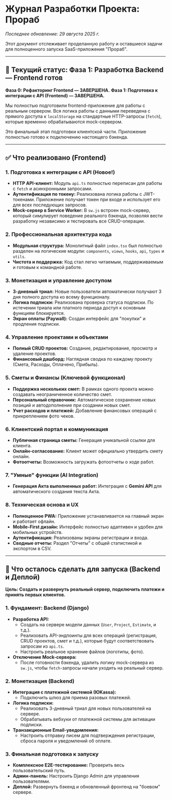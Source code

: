 # Журнал Разработки Проекта: Прораб

*Последнее обновление: 29 августа 2025 г.*

Этот документ отслеживает проделанную работу и оставшиеся задачи для полноценного запуска SaaS-приложения "Прораб".

---

## 🎯 Текущий статус: Фаза 1: Разработка Backend — Frontend готов

**Фаза 0: Рефакторинг Frontend — ЗАВЕРШЕНА.**
**Фаза 1: Подготовка к интеграции с API (Frontend) — ЗАВЕРШЕНА.**

Мы полностью подготовили frontend-приложение для работы с реальным сервером. Вся логика работы с данными переведена с прямого доступа к `localStorage` на стандартные HTTP-запросы (`fetch`), которые временно обрабатываются mock-сервером.

Это финальный этап подготовки клиентской части. Приложение полностью готово к подключению настоящего бэкенда.

---

## ✅ Что реализовано (Frontend)

### 1. Подготовка к интеграции с API (Новое!)
- **HTTP API-клиент:** Модуль `api.ts` полностью переписан для работы с `fetch` и асинхронными запросами.
- **Аутентификация по токену:** Реализована логика работы с JWT-токенами. Приложение получает токен при входе и использует его для всех последующих запросов.
- **Mock-сервер в Service Worker:** В `sw.js` встроен mock-сервер, который симулирует поведение реального бэкенда, позволяя вести разработку независимо и тестировать все CRUD-операции.

### 2. Профессиональная архитектура кода
- **Модульная структура:** Монолитный файл `index.tsx` был полностью разделен на логические модули: `components`, `views`, `hooks`, `api`, `types` и `utils`.
- **Чистота и поддержка:** Код стал легко читаемым, поддерживаемым и готовым к командной работе.

### 3. Монетизация и управление доступом
- **3-дневный триал:** Новые пользователи автоматически получают 3 дня полного доступа ко всему функционалу.
- **Логика подписки:** Реализована проверка статуса подписки. По истечении триала или платного периода доступ к основным функциям блокируется.
- **Экран оплаты (Paywall):** Создан интерфейс для "покупки" и продления подписки.

### 4. Управление проектами и объектами
- **Полный CRUD проектов:** Создание, редактирование, просмотр и удаление проектов.
- **Финансовый дашборд:** Наглядная сводка по каждому проекту (Смета, Расходы, Оплачено, Прибыль).

### 5. Сметы и Финансы (Ключевой функционал)
- **Поддержка нескольких смет:** В рамках одного проекта можно создавать неограниченное количество смет.
- **Персональный справочник:** Автоматическое сохранение новых позиций и автодополнение при создании новых смет.
- **Учет расходов и платежей:** Добавление финансовых операций с прикреплением фото чеков.

### 6. Клиентский портал и коммуникация
- **Публичная страница сметы:** Генерация уникальной ссылки для клиента.
- **Онлайн-согласование:** Клиент может официально утвердить смету онлайн.
- **Фотоотчеты:** Возможность загружать фотоотчеты о ходе работ.

### 7. "Умные" функции (AI Integration)
- **Генерация Акта выполненных работ:** Интеграция с **Gemini API** для автоматического создания текста Акта.

### 8. Техническая основа и UX
- **Полноценное PWA:** Приложение устанавливается на главный экран и работает офлайн.
- **Mobile-First дизайн:** Интерфейс полностью адаптивен и удобен для мобильных устройств.
- **Аутентификация:** Реализованы экраны регистрации и входа.
- **Сводные отчеты:** Раздел "Отчеты" с общей статистикой и экспортом в CSV.

---

## 🚀 Что осталось сделать для запуска (Backend и Деплой)

**Цель: Создать и развернуть реальный сервер, подключить платежи и принять первых клиентов.**

### 1. Фундамент: Backend (Django)
- **Разработка API:**
    - Создать на сервере модели данных (`User`, `Project`, `Estimate`, и т.д.).
    - Реализовать API-эндпоинты для всех операций (регистрация, CRUD проектов, смет и т.д.), которые будут соответствовать запросам из `api.ts`.
    - Настроить реальное хранение файлов (логотипы, фото).
- **Отключение Mock-сервера:**
    - После готовности бэкенда, удалить логику mock-сервера из `sw.js`, чтобы `fetch`-запросы начали уходить на реальный сервер.

### 2. Монетизация (Backend)
- **Интеграция с платежной системой (ЮKassa):**
    - Подключить шлюз для приема разовых платежей.
- **Логика подписки:**
    - Реализовать 3-дневный триал для новых пользователей на сервере.
    - Обрабатывать вебхуки от платежной системы для активации подписки.
- **Транзакционные Email-уведомления:**
    - Настроить отправку писем для подтверждения регистрации, сброса пароля и уведомлений об оплате.

### 3. Финальная подготовка к запуску
- **Комплексное E2E-тестирование:** Проверить весь пользовательский путь.
- **Админ-панель:** Настроить Django Admin для управления пользователями.
- **Деплой:** Развернуть бэкенд и обновленный фронтенд на "боевом" сервере.